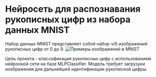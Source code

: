 # Нейросеть для распознавания рукописных цифр из набора данных MNIST
Набор данных MNIST представляет собой набор ч/б изображений рукописных цифр от 0 до 9.
![Примеры изображений в MNIST](https://ludovicarnold.com/wp-content/uploads/2015/01/mnist-sample.png)

Цель проекта - классификация рукописных цифр с использованием нейронной сети на базе MLPClassifier. Модель требует загрузуки изображения для дальнейшей идентификации рукописной цифры. 
